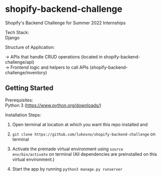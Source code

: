 # shopify-backend-challenge
Shopify's Backend Challenge for Summer 2022 Internships

Tech Stack:   
Django

Structure of Application:

-> APIs that handle CRUD operations (located in shopify-backend-challenge/api)  
-> Frontend logic and helpers to call APIs (shopify-backend-challenge/inventory)


## Getting Started

Prerequisites:  
Python 3 (https://www.python.org/downloads/)

Installation Steps:
1. Open terminal at location at which you want this repo installed and 

2. `git clone https://github.com/lukesno/shopify-backend-challenge` on terminal

3. Activate the premade virtual environment using `source env/bin/activate` on terminal (All dependencies are preinstalled on this virtual environment.)

4. Start the app by running `python3 manage.py runserver`
